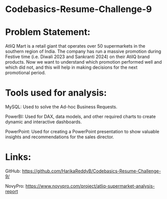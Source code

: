 # Codebasics-Resume-Challenge-9

# Problem Statement:
AtliQ Mart is a retail giant that operates over 50 supermarkets in the southern region of India. The company has run a massive promotion during Festive time (i.e. Diwali 2023 and Sankranti 2024) on their AtilQ brand products. Now we want to understand which promotion performed well and which did not, and this will help in making decisions for the next promotional period.

# Tools used for analysis:
MySQL: Used to solve the Ad-hoc Business Requests.

PowerBI: Used for DAX, data models, and other required charts to create dynamic and interactive dashboards.

PowerPoint: Used for creating a PowerPoint presentation to show valuable insights and recommendations for the sales director.

# Links:
GitHub: https://github.com/HarikaReddyB/Codebasics-Resume-Challenge-9/

NovyPro: https://www.novypro.com/project/atliq-supermarket-analysis-report
